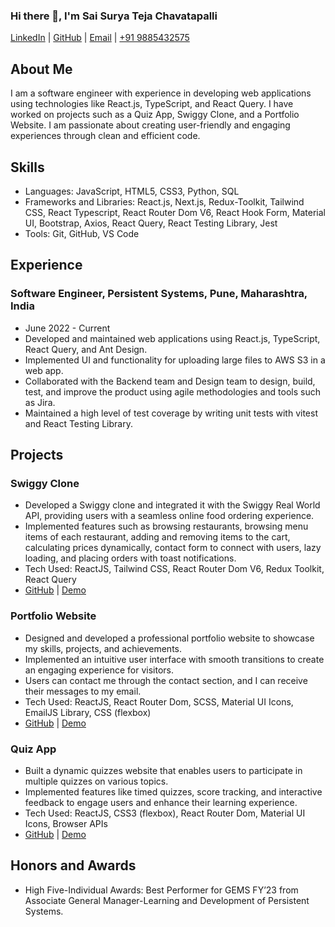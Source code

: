### Hi there 👋, I'm Sai Surya Teja Chavatapalli
 
[LinkedIn](https://www.linkedin.com/in/saisuryatejachavatapalli) | [GitHub](https://github.com/SaiSuryaTejaChavatapalli) | [Email](mailto:saisuryateja3@gmail.com) | [+91 9885432575](tel:+919885432575)
 
## About Me
I am a software engineer with experience in developing web applications using technologies like React.js, TypeScript, and React Query. I have worked on projects such as a Quiz App, Swiggy Clone, and a Portfolio Website. I am passionate about creating user-friendly and engaging experiences through clean and efficient code.

## Skills
- Languages: JavaScript, HTML5, CSS3, Python, SQL
- Frameworks and Libraries: React.js, Next.js, Redux-Toolkit, Tailwind CSS, React Typescript, React Router Dom V6, React Hook Form, Material UI, Bootstrap, Axios, React Query, React Testing Library, Jest
- Tools: Git, GitHub, VS Code
 
## Experience
### Software Engineer, Persistent Systems, Pune, Maharashtra, India
- June 2022 - Current
- Developed and maintained web applications using React.js, TypeScript, React Query, and Ant Design.
- Implemented UI and functionality for uploading large files to AWS S3 in a web app.
- Collaborated with the Backend team and Design team to design, build, test, and improve the product using agile methodologies and tools such as Jira.
- Maintained a high level of test coverage by writing unit tests with vitest and React Testing Library.
 
## Projects
### Swiggy Clone
- Developed a Swiggy clone and integrated it with the Swiggy Real World API, providing users with a seamless online food ordering experience.
- Implemented features such as browsing restaurants, browsing menu items of each restaurant, adding and removing items to the cart, calculating prices dynamically, contact form to connect with users, lazy loading, and placing orders with toast notifications.
- Tech Used: ReactJS, Tailwind CSS, React Router Dom V6, Redux Toolkit, React Query
- [GitHub](https://github.com/SaiSuryaTejaChavatapalli/SwiggyClone) | [Demo](https://github.com/SaiSuryaTejaChavatapalli/SwiggyClone)
 
### Portfolio Website
- Designed and developed a professional portfolio website to showcase my skills, projects, and achievements.
- Implemented an intuitive user interface with smooth transitions to create an engaging experience for visitors.
- Users can contact me through the contact section, and I can receive their messages to my email.
- Tech Used: ReactJS, React Router Dom, SCSS, Material UI Icons, EmailJS Library, CSS (flexbox)
- [GitHub](https://github.com/SaiSuryaTejaChavatapalli/Portfolio-Website) | [Demo](https://github.com/SaiSuryaTejaChavatapalli/Portfolio-Website)
 
### Quiz App
- Built a dynamic quizzes website that enables users to participate in multiple quizzes on various topics.
- Implemented features like timed quizzes, score tracking, and interactive feedback to engage users and enhance their learning experience.
- Tech Used: ReactJS, CSS3 (flexbox), React Router Dom, Material UI Icons, Browser APIs
- [GitHub](https://github.com/SaiSuryaTejaChavatapalli/Quiz-App) | [Demo](https://github.com/SaiSuryaTejaChavatapalli/Quiz-App)
 
## Honors and Awards
- High Five-Individual Awards: Best Performer for GEMS FY’23 from Associate General Manager-Learning and Development of Persistent Systems.

<!--
**SaiSuryaTejaChavatapalli/SaiSuryaTejaChavatapalli** is a ✨ _special_ ✨ repository because its `README.md` (this file) appears on your GitHub profile.

Here are some ideas to get you started:

- 🔭 I’m currently working on ...
- 🌱 I’m currently learning ...
- 👯 I’m looking to collaborate on ...
- 🤔 I’m looking for help with ...
- 💬 Ask me about ...
- 📫 How to reach me: ...
- 😄 Pronouns: ...
- ⚡ Fun fact: ...
-->
